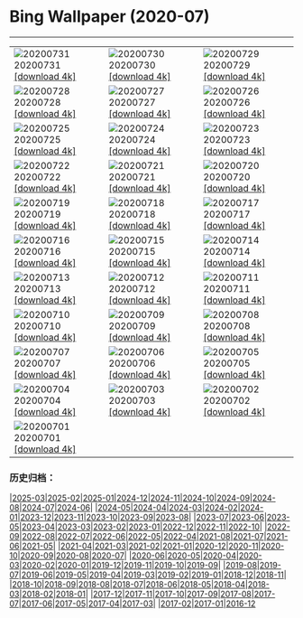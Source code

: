 # Bing Wallpaper (2020-07)
**************

<table><tr><td><img class="wallpaper" src="https://www.bing.com/th?id=OHR.LavaShip_ZH-CN3924445486_1920x1080.jpg" alt="20200731"> 20200731 <a class="wallpaper_link" href="https://www.bing.com/th?id=OHR.LavaShip_ZH-CN3924445486_UHD.jpg">[download 4k]</a></td><td><img class="wallpaper" src="https://www.bing.com/th?id=OHR.TahoeBeach_ZH-CN3786728560_1920x1080.jpg" alt="20200730"> 20200730 <a class="wallpaper_link" href="https://www.bing.com/th?id=OHR.TahoeBeach_ZH-CN3786728560_UHD.jpg">[download 4k]</a></td><td><img class="wallpaper" src="https://www.bing.com/th?id=OHR.HamerkopHunting_ZH-CN3632585255_1920x1080.jpg" alt="20200729"> 20200729 <a class="wallpaper_link" href="https://www.bing.com/th?id=OHR.HamerkopHunting_ZH-CN3632585255_UHD.jpg">[download 4k]</a></td></tr><tr><td><img class="wallpaper" src="https://www.bing.com/th?id=OHR.KallurLighthouse_ZH-CN3407251246_1920x1080.jpg" alt="20200728"> 20200728 <a class="wallpaper_link" href="https://www.bing.com/th?id=OHR.KallurLighthouse_ZH-CN3407251246_UHD.jpg">[download 4k]</a></td><td><img class="wallpaper" src="https://www.bing.com/th?id=OHR.HamelinPool_ZH-CN3309979763_1920x1080.jpg" alt="20200727"> 20200727 <a class="wallpaper_link" href="https://www.bing.com/th?id=OHR.HamelinPool_ZH-CN3309979763_UHD.jpg">[download 4k]</a></td><td><img class="wallpaper" src="https://www.bing.com/th?id=OHR.AerialTamul_ZH-CN3164679201_1920x1080.jpg" alt="20200726"> 20200726 <a class="wallpaper_link" href="https://www.bing.com/th?id=OHR.AerialTamul_ZH-CN3164679201_UHD.jpg">[download 4k]</a></td></tr><tr><td><img class="wallpaper" src="https://www.bing.com/th?id=OHR.WheatCastilla_ZH-CN2814576294_1920x1080.jpg" alt="20200725"> 20200725 <a class="wallpaper_link" href="https://www.bing.com/th?id=OHR.WheatCastilla_ZH-CN2814576294_UHD.jpg">[download 4k]</a></td><td><img class="wallpaper" src="https://www.bing.com/th?id=OHR.RedSailboat_ZH-CN2386102503_1920x1080.jpg" alt="20200724"> 20200724 <a class="wallpaper_link" href="https://www.bing.com/th?id=OHR.RedSailboat_ZH-CN2386102503_UHD.jpg">[download 4k]</a></td><td><img class="wallpaper" src="https://www.bing.com/th?id=OHR.KapamaCousins_ZH-CN2164304882_1920x1080.jpg" alt="20200723"> 20200723 <a class="wallpaper_link" href="https://www.bing.com/th?id=OHR.KapamaCousins_ZH-CN2164304882_UHD.jpg">[download 4k]</a></td></tr><tr><td><img class="wallpaper" src="https://www.bing.com/th?id=OHR.CausewayStones_ZH-CN2070328388_1920x1080.jpg" alt="20200722"> 20200722 <a class="wallpaper_link" href="https://www.bing.com/th?id=OHR.CausewayStones_ZH-CN2070328388_UHD.jpg">[download 4k]</a></td><td><img class="wallpaper" src="https://www.bing.com/th?id=OHR.RedBlueWildebeest_ZH-CN1024893552_1920x1080.jpg" alt="20200721"> 20200721 <a class="wallpaper_link" href="https://www.bing.com/th?id=OHR.RedBlueWildebeest_ZH-CN1024893552_UHD.jpg">[download 4k]</a></td><td><img class="wallpaper" src="https://www.bing.com/th?id=OHR.DinantBelgium_ZH-CN0913727176_1920x1080.jpg" alt="20200720"> 20200720 <a class="wallpaper_link" href="https://www.bing.com/th?id=OHR.DinantBelgium_ZH-CN0913727176_UHD.jpg">[download 4k]</a></td></tr><tr><td><img class="wallpaper" src="https://www.bing.com/th?id=OHR.EarthriseSequence_ZH-CN0750195611_1920x1080.jpg" alt="20200719"> 20200719 <a class="wallpaper_link" href="https://www.bing.com/th?id=OHR.EarthriseSequence_ZH-CN0750195611_UHD.jpg">[download 4k]</a></td><td><img class="wallpaper" src="https://www.bing.com/th?id=OHR.GrandCanalGondolas_ZH-CN0542933448_1920x1080.jpg" alt="20200718"> 20200718 <a class="wallpaper_link" href="https://www.bing.com/th?id=OHR.GrandCanalGondolas_ZH-CN0542933448_UHD.jpg">[download 4k]</a></td><td><img class="wallpaper" src="https://www.bing.com/th?id=OHR.NineSpotted_ZH-CN0422284522_1920x1080.jpg" alt="20200717"> 20200717 <a class="wallpaper_link" href="https://www.bing.com/th?id=OHR.NineSpotted_ZH-CN0422284522_UHD.jpg">[download 4k]</a></td></tr><tr><td><img class="wallpaper" src="https://www.bing.com/th?id=OHR.HappyBalloon_ZH-CN0324866466_1920x1080.jpg" alt="20200716"> 20200716 <a class="wallpaper_link" href="https://www.bing.com/th?id=OHR.HappyBalloon_ZH-CN0324866466_UHD.jpg">[download 4k]</a></td><td><img class="wallpaper" src="https://www.bing.com/th?id=OHR.FrederickSound_ZH-CN1838908749_1920x1080.jpg" alt="20200715"> 20200715 <a class="wallpaper_link" href="https://www.bing.com/th?id=OHR.FrederickSound_ZH-CN1838908749_UHD.jpg">[download 4k]</a></td><td><img class="wallpaper" src="https://www.bing.com/th?id=OHR.WinchesterCrypt_ZH-CN1683778044_1920x1080.jpg" alt="20200714"> 20200714 <a class="wallpaper_link" href="https://www.bing.com/th?id=OHR.WinchesterCrypt_ZH-CN1683778044_UHD.jpg">[download 4k]</a></td></tr><tr><td><img class="wallpaper" src="https://www.bing.com/th?id=OHR.PantheonParis_ZH-CN1546295756_1920x1080.jpg" alt="20200713"> 20200713 <a class="wallpaper_link" href="https://www.bing.com/th?id=OHR.PantheonParis_ZH-CN1546295756_UHD.jpg">[download 4k]</a></td><td><img class="wallpaper" src="https://www.bing.com/th?id=OHR.SunnyRainforest_ZH-CN1412617420_1920x1080.jpg" alt="20200712"> 20200712 <a class="wallpaper_link" href="https://www.bing.com/th?id=OHR.SunnyRainforest_ZH-CN1412617420_UHD.jpg">[download 4k]</a></td><td><img class="wallpaper" src="https://www.bing.com/th?id=OHR.WaterRipplesVideo_ZH-CN8790763092_1920x1080.jpg" alt="20200711"> 20200711 <a class="wallpaper_link" href="https://www.bing.com/th?id=OHR.WaterRipplesVideo_ZH-CN8790763092_UHD.jpg">[download 4k]</a></td></tr><tr><td><img class="wallpaper" src="https://www.bing.com/th?id=OHR.MangroveForest_ZH-CN1141787046_1920x1080.jpg" alt="20200710"> 20200710 <a class="wallpaper_link" href="https://www.bing.com/th?id=OHR.MangroveForest_ZH-CN1141787046_UHD.jpg">[download 4k]</a></td><td><img class="wallpaper" src="https://www.bing.com/th?id=OHR.BellTowerItaly_ZH-CN1011281003_1920x1080.jpg" alt="20200709"> 20200709 <a class="wallpaper_link" href="https://www.bing.com/th?id=OHR.BellTowerItaly_ZH-CN1011281003_UHD.jpg">[download 4k]</a></td><td><img class="wallpaper" src="https://www.bing.com/th?id=OHR.ColoradoColumbine_ZH-CN0901580141_1920x1080.jpg" alt="20200708"> 20200708 <a class="wallpaper_link" href="https://www.bing.com/th?id=OHR.ColoradoColumbine_ZH-CN0901580141_UHD.jpg">[download 4k]</a></td></tr><tr><td><img class="wallpaper" src="https://www.bing.com/th?id=OHR.NorfolkPups_ZH-CN0794024596_1920x1080.jpg" alt="20200707"> 20200707 <a class="wallpaper_link" href="https://www.bing.com/th?id=OHR.NorfolkPups_ZH-CN0794024596_UHD.jpg">[download 4k]</a></td><td><img class="wallpaper" src="https://www.bing.com/th?id=OHR.CalorisMDIS_ZH-CN8904275746_1920x1080.jpg" alt="20200706"> 20200706 <a class="wallpaper_link" href="https://www.bing.com/th?id=OHR.CalorisMDIS_ZH-CN8904275746_UHD.jpg">[download 4k]</a></td><td><img class="wallpaper" src="https://www.bing.com/th?id=OHR.Kamchatka_ZH-CN8647931935_1920x1080.jpg" alt="20200705"> 20200705 <a class="wallpaper_link" href="https://www.bing.com/th?id=OHR.Kamchatka_ZH-CN8647931935_UHD.jpg">[download 4k]</a></td></tr><tr><td><img class="wallpaper" src="https://www.bing.com/th?id=OHR.NantucketIsland_ZH-CN8295645754_1920x1080.jpg" alt="20200704"> 20200704 <a class="wallpaper_link" href="https://www.bing.com/th?id=OHR.NantucketIsland_ZH-CN8295645754_UHD.jpg">[download 4k]</a></td><td><img class="wallpaper" src="https://www.bing.com/th?id=OHR.OwlSunflowers_ZH-CN8154999485_1920x1080.jpg" alt="20200703"> 20200703 <a class="wallpaper_link" href="https://www.bing.com/th?id=OHR.OwlSunflowers_ZH-CN8154999485_UHD.jpg">[download 4k]</a></td><td><img class="wallpaper" src="https://www.bing.com/th?id=OHR.DogDays_ZH-CN8013834742_1920x1080.jpg" alt="20200702"> 20200702 <a class="wallpaper_link" href="https://www.bing.com/th?id=OHR.DogDays_ZH-CN8013834742_UHD.jpg">[download 4k]</a></td></tr><tr><td><img class="wallpaper" src="https://www.bing.com/th?id=OHR.HierapolisTurkey_ZH-CN6067183569_1920x1080.jpg" alt="20200701"> 20200701 <a class="wallpaper_link" href="https://www.bing.com/th?id=OHR.HierapolisTurkey_ZH-CN6067183569_UHD.jpg">[download 4k]</a></td><td></td><td></td></tr></table>

### 历史归档：

|[2025-03](/../2025-03/2025-03.md)|[2025-02](/../2025-02/2025-02.md)|[2025-01](/../2025-01/2025-01.md)|[2024-12](/../2024-12/2024-12.md)|[2024-11](/../2024-11/2024-11.md)|[2024-10](/../2024-10/2024-10.md)|[2024-09](/../2024-09/2024-09.md)|[2024-08](/../2024-08/2024-08.md)|[2024-07](/../2024-07/2024-07.md)|[2024-06](/../2024-06/2024-06.md)|
|[2024-05](/../2024-05/2024-05.md)|[2024-04](/../2024-04/2024-04.md)|[2024-03](/../2024-03/2024-03.md)|[2024-02](/../2024-02/2024-02.md)|[2024-01](/../2024-01/2024-01.md)|[2023-12](/../2023-12/2023-12.md)|[2023-11](/../2023-11/2023-11.md)|[2023-10](/../2023-10/2023-10.md)|[2023-09](/../2023-09/2023-09.md)|[2023-08](/../2023-08/2023-08.md)|
|[2023-07](/../2023-07/2023-07.md)|[2023-06](/../2023-06/2023-06.md)|[2023-05](/../2023-05/2023-05.md)|[2023-04](/../2023-04/2023-04.md)|[2023-03](/../2023-03/2023-03.md)|[2023-02](/../2023-02/2023-02.md)|[2023-01](/../2023-01/2023-01.md)|[2022-12](/../2022-12/2022-12.md)|[2022-11](/../2022-11/2022-11.md)|[2022-10](/../2022-10/2022-10.md)|
|[2022-09](/../2022-09/2022-09.md)|[2022-08](/../2022-08/2022-08.md)|[2022-07](/../2022-07/2022-07.md)|[2022-06](/../2022-06/2022-06.md)|[2022-05](/../2022-05/2022-05.md)|[2022-04](/../2022-04/2022-04.md)|[2021-08](/../2021-08/2021-08.md)|[2021-07](/../2021-07/2021-07.md)|[2021-06](/../2021-06/2021-06.md)|[2021-05](/../2021-05/2021-05.md)|
|[2021-04](/../2021-04/2021-04.md)|[2021-03](/../2021-03/2021-03.md)|[2021-02](/../2021-02/2021-02.md)|[2021-01](/../2021-01/2021-01.md)|[2020-12](/../2020-12/2020-12.md)|[2020-11](/../2020-11/2020-11.md)|[2020-10](/../2020-10/2020-10.md)|[2020-09](/../2020-09/2020-09.md)|[2020-08](/../2020-08/2020-08.md)|[2020-07](/2020-07.md)|
|[2020-06](/../2020-06/2020-06.md)|[2020-05](/../2020-05/2020-05.md)|[2020-04](/../2020-04/2020-04.md)|[2020-03](/../2020-03/2020-03.md)|[2020-02](/../2020-02/2020-02.md)|[2020-01](/../2020-01/2020-01.md)|[2019-12](/../2019-12/2019-12.md)|[2019-11](/../2019-11/2019-11.md)|[2019-10](/../2019-10/2019-10.md)|[2019-09](/../2019-09/2019-09.md)|
|[2019-08](/../2019-08/2019-08.md)|[2019-07](/../2019-07/2019-07.md)|[2019-06](/../2019-06/2019-06.md)|[2019-05](/../2019-05/2019-05.md)|[2019-04](/../2019-04/2019-04.md)|[2019-03](/../2019-03/2019-03.md)|[2019-02](/../2019-02/2019-02.md)|[2019-01](/../2019-01/2019-01.md)|[2018-12](/../2018-12/2018-12.md)|[2018-11](/../2018-11/2018-11.md)|
|[2018-10](/../2018-10/2018-10.md)|[2018-09](/../2018-09/2018-09.md)|[2018-08](/../2018-08/2018-08.md)|[2018-07](/../2018-07/2018-07.md)|[2018-06](/../2018-06/2018-06.md)|[2018-05](/../2018-05/2018-05.md)|[2018-04](/../2018-04/2018-04.md)|[2018-03](/../2018-03/2018-03.md)|[2018-02](/../2018-02/2018-02.md)|[2018-01](/../2018-01/2018-01.md)|
|[2017-12](/../2017-12/2017-12.md)|[2017-11](/../2017-11/2017-11.md)|[2017-10](/../2017-10/2017-10.md)|[2017-09](/../2017-09/2017-09.md)|[2017-08](/../2017-08/2017-08.md)|[2017-07](/../2017-07/2017-07.md)|[2017-06](/../2017-06/2017-06.md)|[2017-05](/../2017-05/2017-05.md)|[2017-04](/../2017-04/2017-04.md)|[2017-03](/../2017-03/2017-03.md)|
|[2017-02](/../2017-02/2017-02.md)|[2017-01](/../2017-01/2017-01.md)|[2016-12](/../2016-12/2016-12.md)